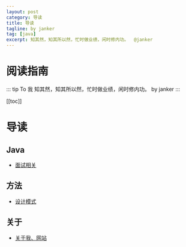 ```yaml
---
layout: post
category: 导读
title: 导读
tagline: by janker
tag: [java]
excerpt: 知其然，知其所以然，忙时做业绩，闲时修内功。  @janker
---
```


# 阅读指南

::: tip To 我
知其然，知其所以然，忙时做业绩，闲时修内功。  by janker
:::

[[toc]]

# 导读


## Java
- [面试相关](/md/java/interview/book.md)

## 方法
- [设计模式](/md/dev-spec/pattern/1_overview.md)
## 关于
- [关于我、网站](/md/about/me/about-me.md)